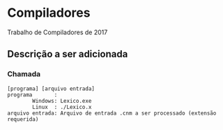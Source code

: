 # Compiladores
Trabalho de Compiladores de 2017

## Descrição a ser adicionada
### Chamada
```
[programa] [arquivo entrada]
programa       :
        Windows: Lexico.exe
        Linux  : ./Lexico.x
arquivo entrada: Arquivo de entrada .cnm a ser processado (extensão requerida)
```
